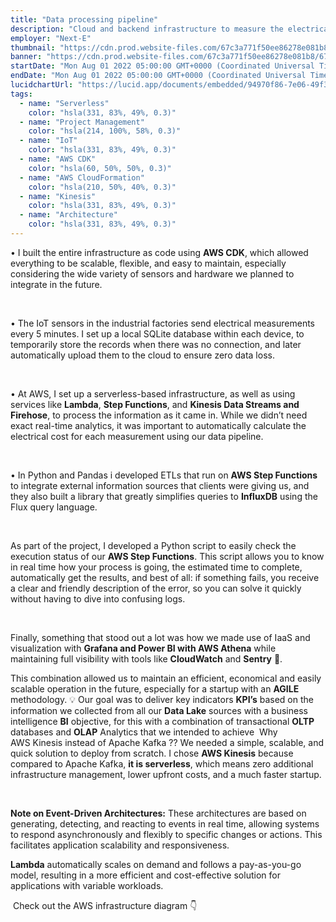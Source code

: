 ```yaml
---
title: "Data processing pipeline"
description: "Cloud and backend infrastructure to measure the electrical usage and cost of industrial factories through IoT electrical sensors"
employer: "Next-E"
thumbnail: "https://cdn.prod.website-files.com/67c3a771f50ee86278e081b8/67d92240da86c17b3a696589_67ce272c8f2c435d49843740_nextethumbnail3.gif"
banner: "https://cdn.prod.website-files.com/67c3a771f50ee86278e081b8/67cbf29308ea1ae1f6dc483e_67cb925d445935b57d5f7800_photo-1461088945293-0c17689e48ac.jpeg"
startDate: "Mon Aug 01 2022 05:00:00 GMT+0000 (Coordinated Universal Time)"
endDate: "Mon Aug 01 2022 05:00:00 GMT+0000 (Coordinated Universal Time)"
lucidchartUrl: "https://lucid.app/documents/embedded/94970f86-7e06-49f3-a315-5112b722191f"
tags:
  - name: "Serverless"
    color: "hsla(331, 83%, 49%, 0.3)"
  - name: "Project Management"
    color: "hsla(214, 100%, 58%, 0.3)"
  - name: "IoT"
    color: "hsla(331, 83%, 49%, 0.3)"
  - name: "AWS CDK"
    color: "hsla(60, 50%, 50%, 0.3)"
  - name: "AWS CloudFormation"
    color: "hsla(210, 50%, 40%, 0.3)"
  - name: "Kinesis"
    color: "hsla(331, 83%, 49%, 0.3)"
  - name: "Architecture"
    color: "hsla(331, 83%, 49%, 0.3)"
---
```


• I built the entire infrastructure as code using **AWS CDK**, which allowed everything to be scalable, flexible, and easy to maintain, especially considering the wide variety of sensors and hardware we planned to integrate in the future.

‍

• The IoT sensors in the industrial factories send electrical measurements every 5 minutes. I set up a local SQLite database within each device, to temporarily store the records when there was no connection, and later automatically upload them to the cloud to ensure zero data loss.

‍

• At AWS, I set up a serverless-based infrastructure, as well as using services like **Lambda**, **Step Functions**, and **Kinesis Data Streams and Firehose**, to process the information as it came in. While we didn’t need exact real-time analytics, it was important to automatically calculate the electrical cost for each measurement using our data pipeline.

‍

• In Python and Pandas i developed ETLs that run on **AWS Step Functions** to integrate external information sources that clients were giving us, and they also built a library that greatly simplifies queries to **InfluxDB** using the Flux query language.

‍

As part of the project, I developed a Python script to easily check the execution status of our **AWS Step Functions**. This script allows you to know in real time how your process is going, the estimated time to complete, automatically get the results, and best of all: if something fails, you receive a clear and friendly description of the error, so you can solve it quickly without having to dive into confusing logs.

‍

Finally, something that stood out a lot was how we made use of IaaS and visualization with **Grafana and Power BI with AWS Athena** while maintaining full visibility with tools like **CloudWatch** and **Sentry** 🔎. 

This combination allowed us to maintain an efficient, economical and easily scalable operation in the future, especially for a startup with an **AGILE** methodology.‍
💡 Our goal was to deliver key indicators **KPI’s** based on the information we collected from all our **Data Lake** sources with a business intelligence **BI** objective, for this with a combination of transactional **OLTP** databases and **OLAP** Analytics that we intended to achieve
‍
Why AWS Kinesis instead of Apache Kafka ??
We needed a simple, scalable, and quick solution to deploy from scratch. I chose **AWS Kinesis** because compared to Apache Kafka, **it is serverless**, which means zero additional infrastructure management, lower upfront costs, and a much faster startup.

‍

**Note on Event-Driven Architectures:** These architectures are based on generating, detecting, and reacting to events in real time, allowing systems to respond asynchronously and flexibly to specific changes or actions. This facilitates application scalability and responsiveness.‍

**Lambda** automatically scales on demand and follows a pay-as-you-go model, resulting in a more efficient and cost-effective solution for applications with variable workloads.

‍
Check out the AWS infrastructure diagram 👇
